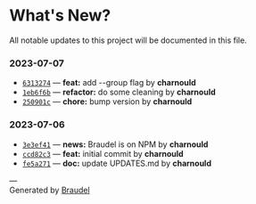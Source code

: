 # What's New?

All notable updates to this project will be documented in this file.

### 2023-07-07

- [`6313274`](https://www.github.com/charnould/braudel/commit/6313274) — **feat:** add --group flag by **charnould**
- [`1eb6f6b`](https://www.github.com/charnould/braudel/commit/1eb6f6b) — **refactor:** do some cleaning by **charnould**
- [`250901c`](https://www.github.com/charnould/braudel/commit/250901c) — **chore:** bump version by **charnould**

### 2023-07-06

- [`3e3ef41`](https://www.github.com/charnould/braudel/commit/3e3ef41) — **news:** Braudel is on NPM by **charnould**
- [`ccd82c3`](https://www.github.com/charnould/braudel/commit/ccd82c3) — **feat:** initial commit by **charnould**
- [`fe5a271`](https://www.github.com/charnould/braudel/commit/fe5a271) — **doc:** update UPDATES.md by **charnould**

―  
Generated by [Braudel](https://www.github.com/charnould/braudel)

